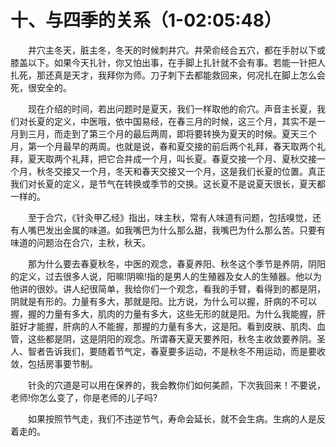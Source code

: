 # 十、与四季的关系（1-02:05:48）

<p style="text-indent: 2em;">井穴主冬天，脏主冬，冬天的时候刺井穴。井荣俞经合五穴，都在手肘以下或膝盖以下。如果今天扎针，你又怕出事，在手脚上扎针就不会有事。若能一针把人扎死，那还真是天才，我拜你为师。刀子刺下去都能救回来，何况扎在脚上怎么会死，很安全的。</p>

<p style="text-indent: 2em;">现在介绍的时间，若出问题时是夏天，我们一样取他的俞穴。声音主长夏，我们对长夏的定义，中医哦，依中国易经，在春三月的时候，这三个月，其实不是一月到三月，而走到了第三个月的最后两周，即将要转换为夏天的时候。夏天三个月，第一个月最早的两周。也就是说，春和夏交接的前后两个礼拜，春天取两个礼拜，夏天取两个礼拜，把它合并成一个月，叫长夏。春夏交接一个月、夏秋交接一个月，秋冬交接又一个月，冬天和春天交接又一个月，这是我们长夏的位置。真正我们对长夏的定义，是节气在转换或季节的交换。这长夏不是说夏天很长，夏天都一样的。</p>

<p style="text-indent: 2em;">至于合穴，《针灸甲乙经》指出，味主秋，常有人味道有问题，包括嗅觉，还有人嘴巴发出金属的味道。如我嘴巴为什么那么甜，我嘴巴为什么那么苦。只要有味道的问题治在合穴，主秋，秋天。</p>

<p style="text-indent: 2em;">那为什么要去春夏秋冬，中医的观念，春夏养阳、秋冬这个季节是养阴，阴阳的定义，过去很多人说，阳嘛!阴嘛!指的是男人的生殖器及女人的生殖器。他以为他讲的很妙。讲人纪很简单，我给你们一个观念，看我的手臂，看得到的都是阴，阴就是有形的。力量有多大，那就是阳。比方说，为什么可以握，肝病的不可以握，握的力量有多大，肌肉的力量有多大，这些无形的就是阳。为什么我能握，肝脏好才能握，肝病的人不能握，那握的力量有多大，这是阳。看到皮肤、肌肉、血管，这些都是阴，这是阴阳的观念。所谓春天夏天要养阳，秋冬主收敛要养阴。圣人、智者告诉我们，要随着节气定，春夏要多运动，不是秋冬不用运动，而是要收敛，包括房事要节制。</p>

<p style="text-indent: 2em;">针灸的穴道是可以用在保养的，我会教你们如何美颜，下次我回来！不要说，老师!你怎么变了，你是老师的儿子吗?</p>

<p style="text-indent: 2em;">如果按照节气走，我们不违逆节气，寿命会延长，就不会生病。生病的人是反着走的。</p> 